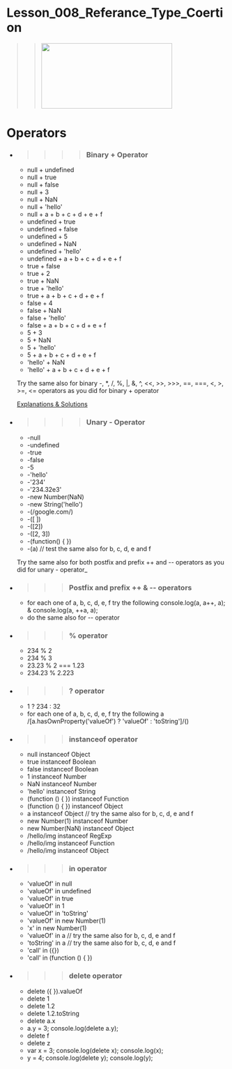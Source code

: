 # Lesson_008_Referance_Type_Coertion

> > [<img src="https://i.morioh.com/2019/11/06/378216c0edce.jpg" width="300" height="150" />](https://i.morioh.com/2019/11/06/378216c0edce.jpg)

# Operators

- > > > > ### Binary + Operator

  - null + undefined
  - null + true
  - null + false
  - null + 3
  - null + NaN
  - null + 'hello'
  - null + a + b + c + d + e + f
  - undefined + true
  - undefined + false
  - undefined + 5
  - undefined + NaN
  - undefined + 'hello'
  - undefined + a + b + c + d + e + f
  - true + false
  - true + 2
  - true + NaN
  - true + 'hello'
  - true + a + b + c + d + e + f
  - false + 4
  - false + NaN
  - false + 'hello'
  - false + a + b + c + d + e + f
  - 5 + 3
  - 5 + NaN
  - 5 + 'hello'
  - 5 + a + b + c + d + e + f
  - 'hello' + NaN
  - 'hello' + a + b + c + d + e + f

  Try the same also for binary -, \*, /, %, |, &, ^, <<, >>, >>>, ==, ===, <, >, >=, <= operators as you did for binary + operator

  [Explanations & Solutions](./binary.js)

- > > > > ### Unary - Operator

  - -null
  - -undefined
  - -true
  - -false
  - -5
  - -'hello'
  - -'234'
  - -'234.32e3'
  - -new Number(NaN)
  - -new String('hello')
  - -(/google.com/)
  - -([ ])
  - -([2])
  - -([2, 3])
  - -(function() { })
  - -(a) // test the same also for b, c, d, e and f

  Try the same also for both postfix and prefix ++ and -- operators as you did for unary - operator\_

- > > > ### Postfix and prefix ++ & -- operators

  - for each one of a, b, c, d, e, f try the following console.log(a, a++, a); & console.log(a, ++a, a);
  - do the same also for -- operator

- > > > ### % operator

  - 234 % 2
  - 234 % 3
  - 23.23 % 2 === 1.23
  - 234.23 % 2.223

- > > > ### ? operator

  - 1 ? 234 : 32
  - for each one of a, b, c, d, e, f try the following a /[a.hasOwnProperty('valueOf') ? 'valueOf' : 'toString']/()

- > > > ### instanceof operator

  - null instanceof Object
  - true instanceof Boolean
  - false instanceof Boolean
  - 1 instanceof Number
  - NaN instanceof Number
  - 'hello' instanceof String
  - (function () { }) instanceof Function
  - (function () { }) instanceof Object
  - a instanceof Object // try the same also for b, c, d, e and f
  - new Number(1) instanceof Number
  - new Number(NaN) instanceof Object
  - /hello/img instanceof RegExp
  - /hello/img instanceof Function
  - /hello/img instanceof Object

- > > > ### in operator

  - 'valueOf' in null
  - 'valueOf' in undefined
  - 'valueOf' in true
  - 'valueOf' in 1
  - 'valueOf' in 'toString'
  - 'valueOf' in new Number(1)
  - 'x' in new Number(1)
  - 'valueOf' in a // try the same also for b, c, d, e and f
  - 'toString' in a // try the same also for b, c, d, e and f
  - 'call' in ({})
  - 'call' in (function () { })

- > > > ### delete operator

  - delete ({ }).valueOf
  - delete 1
  - delete 1.2
  - delete 1.2.toString
  - delete a.x
  - a.y = 3; console.log(delete a.y);
  - delete f
  - delete z
  - var x = 3; console.log(delete x); console.log(x);
  - y = 4; console.log(delete y); console.log(y);
